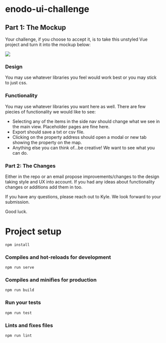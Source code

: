 # enodo-ui-challenge

## Part 1: The Mockup
Your challenge, if you choose to accept it, is to take this unstyled Vue project and turn it into the mockup below:

![](./mockup.png)

### Design
You may use whatever libraries you feel would work best or you may stick to just css.

### Functionality
You may use whatever libraries you want here as well. There are few piecies of functionality we would like to see:

- Selecting any of the items in the side nav should change what we see in the main view. Placeholder pages are fine here.
- Export should save a txt or csv file.
- Clicking on the property address should open a modal or new tab showing the property on the map.
- Anything else you can think of...be creative! We want to see what you can do.


### Part 2: The Changes
Either in the repo or an email propose improvements/changes to the design taking style and UX into account. If you had any ideas about functionality changes or additions add them in too.

If you have any questions, please reach out to Kyle. We look forward to your submission.

Good luck.



# Project setup
```
npm install
```

### Compiles and hot-reloads for development
```
npm run serve
```

### Compiles and minifies for production
```
npm run build
```

### Run your tests
```
npm run test
```

### Lints and fixes files
```
npm run lint
```
